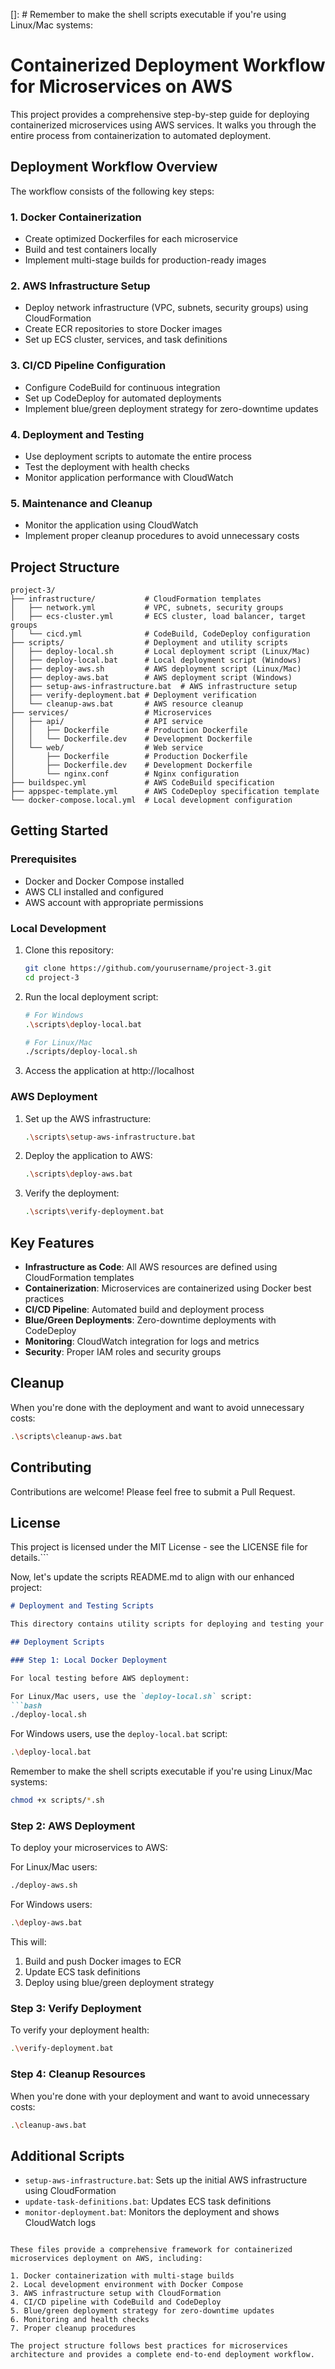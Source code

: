 []: # Remember to make the shell scripts executable if you're using Linux/Mac systems:

# Containerized Deployment Workflow for Microservices on AWS

This project provides a comprehensive step-by-step guide for deploying containerized microservices using AWS services. It walks you through the entire process from containerization to automated deployment.

## Deployment Workflow Overview

The workflow consists of the following key steps:

### 1. Docker Containerization
- Create optimized Dockerfiles for each microservice
- Build and test containers locally
- Implement multi-stage builds for production-ready images

### 2. AWS Infrastructure Setup
- Deploy network infrastructure (VPC, subnets, security groups) using CloudFormation
- Create ECR repositories to store Docker images
- Set up ECS cluster, services, and task definitions

### 3. CI/CD Pipeline Configuration
- Configure CodeBuild for continuous integration
- Set up CodeDeploy for automated deployments
- Implement blue/green deployment strategy for zero-downtime updates

### 4. Deployment and Testing
- Use deployment scripts to automate the entire process
- Test the deployment with health checks
- Monitor application performance with CloudWatch

### 5. Maintenance and Cleanup
- Monitor the application using CloudWatch
- Implement proper cleanup procedures to avoid unnecessary costs

## Project Structure

```
project-3/
├── infrastructure/           # CloudFormation templates
│   ├── network.yml           # VPC, subnets, security groups
│   ├── ecs-cluster.yml       # ECS cluster, load balancer, target groups
│   └── cicd.yml              # CodeBuild, CodeDeploy configuration
├── scripts/                  # Deployment and utility scripts
│   ├── deploy-local.sh       # Local deployment script (Linux/Mac)
│   ├── deploy-local.bat      # Local deployment script (Windows)
│   ├── deploy-aws.sh         # AWS deployment script (Linux/Mac)
│   ├── deploy-aws.bat        # AWS deployment script (Windows)
│   ├── setup-aws-infrastructure.bat  # AWS infrastructure setup
│   ├── verify-deployment.bat # Deployment verification
│   └── cleanup-aws.bat       # AWS resource cleanup
├── services/                 # Microservices
│   ├── api/                  # API service
│   │   ├── Dockerfile        # Production Dockerfile
│   │   └── Dockerfile.dev    # Development Dockerfile
│   └── web/                  # Web service
│       ├── Dockerfile        # Production Dockerfile
│       ├── Dockerfile.dev    # Development Dockerfile
│       └── nginx.conf        # Nginx configuration
├── buildspec.yml             # AWS CodeBuild specification
├── appspec-template.yml      # AWS CodeDeploy specification template
└── docker-compose.local.yml  # Local development configuration
```

## Getting Started

### Prerequisites

- Docker and Docker Compose installed
- AWS CLI installed and configured
- AWS account with appropriate permissions

### Local Development

1. Clone this repository:
   ```bash
   git clone https://github.com/yourusername/project-3.git
   cd project-3
   ```

2. Run the local deployment script:
   ```bash
   # For Windows
   .\scripts\deploy-local.bat
   
   # For Linux/Mac
   ./scripts/deploy-local.sh
   ```

3. Access the application at http://localhost

### AWS Deployment

1. Set up the AWS infrastructure:
   ```bash
   .\scripts\setup-aws-infrastructure.bat
   ```

2. Deploy the application to AWS:
   ```bash
   .\scripts\deploy-aws.bat
   ```

3. Verify the deployment:
   ```bash
   .\scripts\verify-deployment.bat
   ```

## Key Features

- **Infrastructure as Code**: All AWS resources are defined using CloudFormation templates
- **Containerization**: Microservices are containerized using Docker best practices
- **CI/CD Pipeline**: Automated build and deployment process
- **Blue/Green Deployments**: Zero-downtime deployments with CodeDeploy
- **Monitoring**: CloudWatch integration for logs and metrics
- **Security**: Proper IAM roles and security groups

## Cleanup

When you're done with the deployment and want to avoid unnecessary costs:

```bash
.\scripts\cleanup-aws.bat
```

## Contributing

Contributions are welcome! Please feel free to submit a Pull Request.

## License

This project is licensed under the MIT License - see the LICENSE file for details.```

Now, let's update the scripts README.md to align with our enhanced project:

```markdown:c:\Users\dci-student\Documents\Project-3\Project-3\scripts\README.md
# Deployment and Testing Scripts

This directory contains utility scripts for deploying and testing your containerized microservices on AWS.

## Deployment Scripts

### Step 1: Local Docker Deployment

For local testing before AWS deployment:

For Linux/Mac users, use the `deploy-local.sh` script:
```bash
./deploy-local.sh
```

For Windows users, use the `deploy-local.bat` script:
```bash
.\deploy-local.bat
```

Remember to make the shell scripts executable if you're using Linux/Mac systems:
```bash
chmod +x scripts/*.sh
```

### Step 2: AWS Deployment

To deploy your microservices to AWS:

For Linux/Mac users:
```bash
./deploy-aws.sh
```

For Windows users:
```bash
.\deploy-aws.bat
```

This will:
1. Build and push Docker images to ECR
2. Update ECS task definitions
3. Deploy using blue/green deployment strategy

### Step 3: Verify Deployment

To verify your deployment health:

```bash
.\verify-deployment.bat
```

### Step 4: Cleanup Resources

When you're done with your deployment and want to avoid unnecessary costs:

```bash
.\cleanup-aws.bat
```

## Additional Scripts

- `setup-aws-infrastructure.bat`: Sets up the initial AWS infrastructure using CloudFormation
- `update-task-definitions.bat`: Updates ECS task definitions
- `monitor-deployment.bat`: Monitors the deployment and shows CloudWatch logs
```

These files provide a comprehensive framework for containerized microservices deployment on AWS, including:

1. Docker containerization with multi-stage builds
2. Local development environment with Docker Compose
3. AWS infrastructure setup with CloudFormation
4. CI/CD pipeline with CodeBuild and CodeDeploy
5. Blue/green deployment strategy for zero-downtime updates
6. Monitoring and health checks
7. Proper cleanup procedures

The project structure follows best practices for microservices architecture and provides a complete end-to-end deployment workflow.
